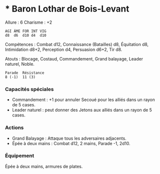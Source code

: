 # * Baron Lothar de Bois-Levant

Allure : 6
Charisme : +2


	AGI	ÂME	FOR	INT	VIG
	d8	d6	d10	d4	d10

Compétences : Combat d12, Connaissance (Batailles) d8, Équitation d8, Intimidation d8+2, Perception d4, Persuasion d6+2,  Tir d8.

Atouts : Blocage, Costaud, Commandement, Grand balayage, Leader naturel, Noble.

	Parade	Résistance
	8 (-1)	11 (3)

### Capacités spéciales
- Commandement : +1 pour annuler Secoué pour les alliés dans un rayon de 5 cases.
- Leader naturel : peut donner des Jetons aux alliés dans un rayon de 5 cases.

### Actions
- Grand Balayage : Attaque tous les adversaires adjacents.
- Épée à deux mains : Combat d12, 2 mains, Parade -1, 2d10.

### Équipement
Épée à deux mains, armures de plates.
